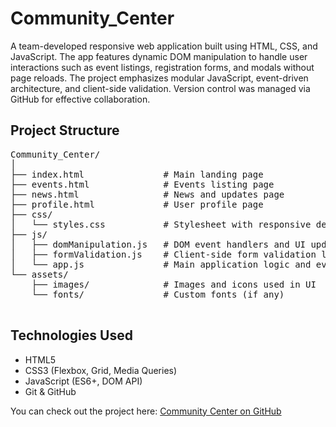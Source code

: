  <h1>Community_Center</h1>
  <p>
    A team-developed responsive web application built using HTML, CSS, and JavaScript.
    The app features dynamic DOM manipulation to handle user interactions such as event listings,
    registration forms, and modals without page reloads. The project emphasizes modular JavaScript,
    event-driven architecture, and client-side validation. Version control was managed via GitHub for effective collaboration.
  </p>

  <h2>Project Structure</h2>
  <pre>
Community_Center/
│
├── index.html               # Main landing page
├── events.html              # Events listing page
├── news.html                # News and updates page
├── profile.html             # User profile page
├── css/
│   └── styles.css           # Stylesheet with responsive design
├── js/
│   ├── domManipulation.js   # DOM event handlers and UI updates
│   ├── formValidation.js    # Client-side form validation logic
│   └── app.js               # Main application logic and event listeners
└── assets/
    ├── images/              # Images and icons used in UI
    └── fonts/               # Custom fonts (if any)
  </pre>

  <h2>Technologies Used</h2>
  <ul class="tech-list">
    <li>HTML5</li>
    <li>CSS3 (Flexbox, Grid, Media Queries)</li>
    <li>JavaScript (ES6+, DOM API)</li>
    <li>Git & GitHub</li>
  </ul>

<p>
  You can check out the project here: <a href="https://oksana-winter.github.io/Community_Center/home.html" target="_blank" rel="noopener noreferrer">Community Center on GitHub</a>
</p>
